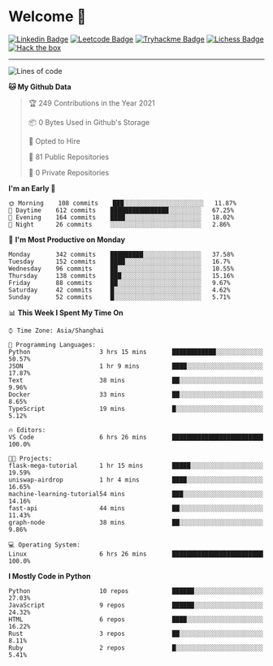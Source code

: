 # Welcome 👋

[![Linkedin Badge](https://img.shields.io/badge/-PedroTorres-blue?style=flat-square&logo=Linkedin&logoColor=white&link=https://www.linkedin.com/in/PedroTorres/)](https://www.linkedin.com/in/pedro-torres-cruz/)
[![Leetcode Badge](https://img.shields.io/badge/profile-leetcode-green)](https://leetcode.com/corfucinas/)
[![Tryhackme Badge](https://img.shields.io/badge/profile-tryhackme-blue)](https://tryhackme.com/p/Corfucinas/)
[![Lichess Badge](https://img.shields.io/badge/challenge_me-lichess-yellow)](https://lichess.org/@/Corfucinas)
[![Hack the box](https://img.shields.io/badge/hack_the_box-profile-red)](https://www.hackthebox.eu/profile/375826)

---

<!--START_SECTION:waka-->
![Lines of code](https://img.shields.io/badge/From%20Hello%20World%20I%27ve%20Written-1.4%20million%20lines%20of%20code-blue)

**🐱 My Github Data** 

> 🏆 249 Contributions in the Year 2021
 > 
> 📦 0 Bytes Used in Github's Storage 
 > 
> 💼 Opted to Hire
 > 
> 📜 81 Public Repositories 
 > 
> 🔑 0 Private Repositories  
 > 
**I'm an Early 🐤** 

```text
🌞 Morning    108 commits    ███░░░░░░░░░░░░░░░░░░░░░░   11.87% 
🌆 Daytime    612 commits    ████████████████░░░░░░░░░   67.25% 
🌃 Evening    164 commits    ████░░░░░░░░░░░░░░░░░░░░░   18.02% 
🌙 Night      26 commits     ░░░░░░░░░░░░░░░░░░░░░░░░░   2.86%

```
📅 **I'm Most Productive on Monday** 

```text
Monday       342 commits    █████████░░░░░░░░░░░░░░░░   37.58% 
Tuesday      152 commits    ████░░░░░░░░░░░░░░░░░░░░░   16.7% 
Wednesday    96 commits     ██░░░░░░░░░░░░░░░░░░░░░░░   10.55% 
Thursday     138 commits    ███░░░░░░░░░░░░░░░░░░░░░░   15.16% 
Friday       88 commits     ██░░░░░░░░░░░░░░░░░░░░░░░   9.67% 
Saturday     42 commits     █░░░░░░░░░░░░░░░░░░░░░░░░   4.62% 
Sunday       52 commits     █░░░░░░░░░░░░░░░░░░░░░░░░   5.71%

```


📊 **This Week I Spent My Time On** 

```text
⌚︎ Time Zone: Asia/Shanghai

💬 Programming Languages: 
Python                   3 hrs 15 mins       ████████████░░░░░░░░░░░░░   50.57% 
JSON                     1 hr 9 mins         ████░░░░░░░░░░░░░░░░░░░░░   17.87% 
Text                     38 mins             ██░░░░░░░░░░░░░░░░░░░░░░░   9.96% 
Docker                   33 mins             ██░░░░░░░░░░░░░░░░░░░░░░░   8.65% 
TypeScript               19 mins             █░░░░░░░░░░░░░░░░░░░░░░░░   5.12%

🔥 Editors: 
VS Code                  6 hrs 26 mins       █████████████████████████   100.0%

🐱‍💻 Projects: 
flask-mega-tutorial      1 hr 15 mins        █████░░░░░░░░░░░░░░░░░░░░   19.59% 
uniswap-airdrop          1 hr 4 mins         ████░░░░░░░░░░░░░░░░░░░░░   16.65% 
machine-learning-tutorial54 mins             ███░░░░░░░░░░░░░░░░░░░░░░   14.16% 
fast-api                 44 mins             ██░░░░░░░░░░░░░░░░░░░░░░░   11.43% 
graph-node               38 mins             ██░░░░░░░░░░░░░░░░░░░░░░░   9.86%

💻 Operating System: 
Linux                    6 hrs 26 mins       █████████████████████████   100.0%

```

**I Mostly Code in Python** 

```text
Python                   10 repos            ██████░░░░░░░░░░░░░░░░░░░   27.03% 
JavaScript               9 repos             ██████░░░░░░░░░░░░░░░░░░░   24.32% 
HTML                     6 repos             ████░░░░░░░░░░░░░░░░░░░░░   16.22% 
Rust                     3 repos             ██░░░░░░░░░░░░░░░░░░░░░░░   8.11% 
Ruby                     2 repos             █░░░░░░░░░░░░░░░░░░░░░░░░   5.41%

```



<!--END_SECTION:waka-->
